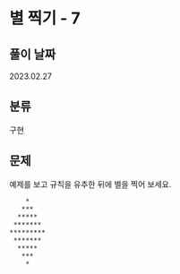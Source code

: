 # 별 찍기 - 7

## 풀이 날짜
2023.02.27

## 분류
구현

## 문제
예제를 보고 규칙을 유추한 뒤에 별을 찍어 보세요.

```
    *
   ***
  *****
 *******
*********
 *******
  *****
   ***
    *
```